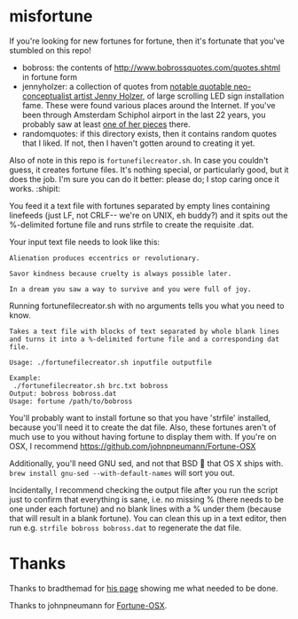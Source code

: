 # misfortune
If you're looking for new fortunes for fortune, then it's fortunate that you've stumbled on this repo!

* bobross: the contents of http://www.bobrossquotes.com/quotes.shtml in fortune form
* jennyholzer: a collection of quotes from [notable quotable neo-conceptualist artist Jenny Holzer](https://en.wikipedia.org/wiki/Jenny_Holzer), of large scrolling LED sign installation fame. These were found various places around the Internet. If you've been through Amsterdam Schiphol airport in the last 22 years, you probably saw at least [one of her pieces](https://www.youtube.com/watch?v=6IGEoVJG39Y) there.
* randomquotes: if this directory exists, then it contains random quotes that I liked. If not, then I haven't gotten around to creating it yet.

Also of note in this repo is ```fortunefilecreator.sh```.
In case you couldn't guess, it creates fortune files. It's nothing special, or particularly good, but it does the job. I'm sure you can do it better: please do; I stop caring once it works. :shipit:

You feed it a text file with fortunes separated by empty lines containing linefeeds (just LF, not CRLF-- we're on UNIX, eh buddy?) and it spits out the %-delimited fortune file and runs strfile to create the requisite .dat.

Your input text file needs to look like this:

```
Alienation produces eccentrics or revolutionary.

Savor kindness because cruelty is always possible later.

In a dream you saw a way to survive and you were full of joy.
```

Running fortunefilecreator.sh with no arguments tells you what you need to know.

```
Takes a text file with blocks of text separated by whole blank lines and turns it into a %-delimited fortune file and a corresponding dat file.

Usage: ./fortunefilecreator.sh inputfile outputfile

Example:
 ./fortunefilecreator.sh brc.txt bobross
Output: bobross bobross.dat
Usage: fortune /path/to/bobross
```

You'll probably want to install fortune so that you have 'strfile' installed, because you'll need it to create the dat file. Also, these fortunes aren't of much use to you without having fortune to display them with.
If you're on OSX, I recommend https://github.com/johnpneumann/Fortune-OSX

Additionally, you'll need GNU sed, and not that BSD :poop: that OS X ships with. ```brew install gnu-sed --with-default-names``` will sort you out.

Incidentally, I recommend checking the output file after you run the script just to confirm that everything is sane, i.e. no missing % (there needs to be one under each fortune) and no blank lines with a % under them (because that will result in a blank fortune). You can clean this up in a text editor, then run e.g. ```strfile bobross bobross.dat``` to regenerate the dat file.

# Thanks
Thanks to bradthemad for [his page](http://bradthemad.org/tech/notes/fortune_makefile.php) showing me what needed to be done.

Thanks to johnpneumann for [Fortune-OSX](https://github.com/johnpneumann/Fortune-OSX).

